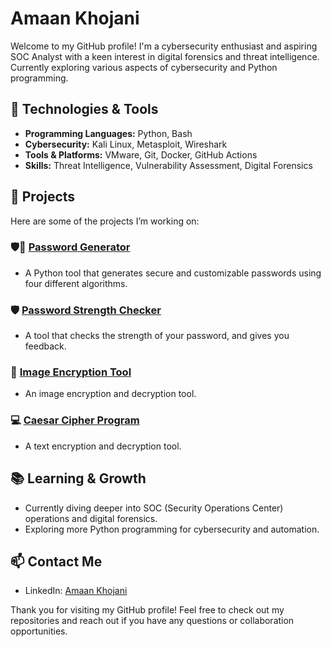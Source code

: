 # Amaan Khojani

Welcome to my GitHub profile! I'm a cybersecurity enthusiast and aspiring SOC Analyst with a keen interest in digital forensics and threat intelligence. Currently exploring various aspects of cybersecurity and Python programming.

## 🔧 Technologies & Tools

- **Programming Languages:** Python, Bash
- **Cybersecurity:** Kali Linux, Metasploit, Wireshark
- **Tools & Platforms:** VMware, Git, Docker, GitHub Actions
- **Skills:** Threat Intelligence, Vulnerability Assessment, Digital Forensics

## 💼 Projects

Here are some of the projects I’m working on:



### 🛡🔑 [Password Generator](https://github.com/threathawk05/VAULT_TEC_SECURITY)
- A Python tool that generates secure and customizable passwords using four different algorithms.

### 🛡️ [Password Strength Checker](https://github.com/threathawk05/PRODIGY_CS_03)
- A tool that checks the strength of your password, and gives you feedback.

### 🔐 [Image Encryption Tool](https://github.com/threathawk05/PRODIGY_CS_02)
- An image encryption and decryption tool.

### 💻 [Caesar Cipher Program](https://github.com/threathawk05/PRODIGY_CS_01)
- A text encryption and decryption tool.

## 📚 Learning & Growth

- Currently diving deeper into SOC (Security Operations Center) operations and digital forensics.
- Exploring more Python programming for cybersecurity and automation.

## 📫 Contact Me

- LinkedIn: [Amaan Khojani](https://www.linkedin.com/in/amaan-khojani-807098255/)

Thank you for visiting my GitHub profile! Feel free to check out my repositories and reach out if you have any questions or collaboration opportunities.


<!---
threathawk05/threathawk05 is a ✨ special ✨ repository because its `README.md` (this file) appears on your GitHub profile.
You can click the Preview link to take a look at your changes.
--->
